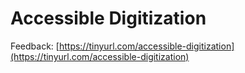 # Accessible Digitization

Feedback: [https://tinyurl.com/accessible-digitization](https://tinyurl.com/accessible-digitization) ​
